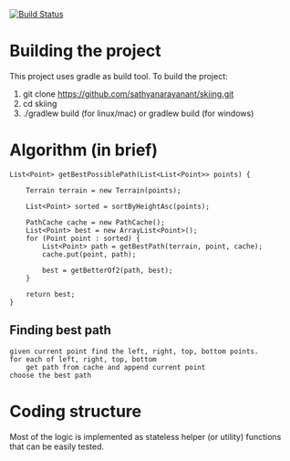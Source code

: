 [![Build Status](https://travis-ci.org/sathyanarayanant/skiing.svg?branch=master)](https://travis-ci.org/sathyanarayanant/skiing)

# Building the project

This project uses gradle as build tool.
To build the project:

1. git clone https://github.com/sathyanarayanant/skiing.git
2. cd skiing
3. ./gradlew build (for linux/mac) or gradlew build (for windows)

# Algorithm (in brief)
    List<Point> getBestPossiblePath(List<List<Point>> points) {

        Terrain terrain = new Terrain(points);

        List<Point> sorted = sortByHeightAsc(points);

        PathCache cache = new PathCache();
        List<Point> best = new ArrayList<Point>();
        for (Point point : sorted) {
            List<Point> path = getBestPath(terrain, point, cache);
            cache.put(point, path);

            best = getBetterOf2(path, best);
        }

        return best;
    }


## Finding best path
    given current point find the left, right, top, bottom points.
    for each of left, right, top, bottom
        get path from cache and append current point
    choose the best path

# Coding structure
Most of the logic is implemented as stateless helper (or utility) functions that can be easily tested.